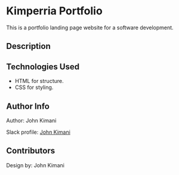# Kimperria Portfolio 

This is a portfolio landing page website for a software development.

## Description


## Technologies Used 
* HTML for structure.
* CSS for styling.


## Author Info
Author: John Kimani

Slack profile: [John Kimani](https://app.slack.com/client/T0101L740P4/C010GLANY3A)


## Contributors
Design by: John Kimani